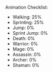 Animation Checklist:
 - Walking: 25%
 - Sprinting: 25%
 - Jump: 0%
 - Sprint Jump: 0%
 - Death: 0%
 - Warrior: 0%
 - Mage: 0%
 - Assassin: 0%
 - Archer: 0%
 - Shaman: 0%
